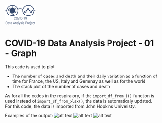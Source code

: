 ![alt text](https://github.com/CleHou/COVID-19-Data-Analysis-Project/blob/master/99-Other/99.1-Logo/Logo2_100px.png)
# COVID-19 Data Analysis Project - 01 - Graph
This code is used to plot
* The number of cases and death and their daily variation as a function of time for France, the US, Italy and Gemrnay as well as for the world
* The stack plot of the number of cases and death

As for all the codes in the respiratory, if the `import_df_from_I()` function is used instead of `import_df_from_xlsx()`, the data is automaticaly updated.
For this code, the data is imported from [John Hopkins Univeristy](https://github.com/CSSEGISandData/COVID-19/tree/master/csse_covid_19_data/csse_covid_19_time_series).

Examples of the output: 
![alt text](https://houzardc.fr/wp-content/uploads/2020/05/4_countries_preview.png)
![alt text](https://houzardc.fr/wp-content/uploads/2020/05/preview_world.png)
![alt text](https://houzardc.fr/wp-content/uploads/2020/05/preview_stack.png)
